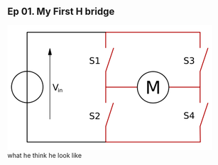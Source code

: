 <!-- .slide: data-background="#ccc" -->
##  Ep 01. My First H bridge
![image](../images/hbridge.png) <br>
what he think he look like

